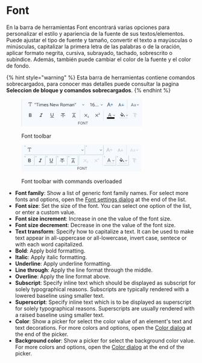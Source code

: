 # Font

En la barra de herramientas Font encontrará varias opciones para personalizar el estilo y apariencia de la fuente de sus textos/elementos. Puede ajustar el tipo de fuente y tamaño, convertir el texto a mayúsculas o minúsculas, capitalizar la primera letra de las palabras o de la oración, aplicar formato negrita, cursiva, subrayado, tachado, sobrescrito o subíndice. Además, también puede cambiar el color de la fuente y el color de fondo.&#x20;

{% hint style="warning" %}
Esta barra de herramientas contiene comandos sobrecargados, para conocer mas detalles puede consultar la pagina **Seleccion de bloque y comandos sobrecargados**.
{% endhint %}

<div>

<figure><img src="../../.gitbook/assets/toolbars-font.jpg" alt=""><figcaption><p>Font toolbar</p></figcaption></figure>

 

<figure><img src="../../.gitbook/assets/toolbars-font-overloaded.jpg" alt=""><figcaption><p>Font toolbar with commands overloaded</p></figcaption></figure>

</div>

* **Font family**: Show a list of generic font family names. For select more fonts and options, open the [Font settings dialog](../dialogs/font-settings-dialog.md) at the end of the list.
* **Font size**: Set the size of the font. You can select one option of the list, or enter a custom value.
* **Font size increment**: Increase in one the value of the font size.
* **Font size decrement**: Decrease in one the value of the font size.
* **Text transform**: Specify how to capitalize a text. It can be used to make text appear in all-uppercase or all-lowercase, invert case, sentece or with each word capitalized.
* **Bold**: Apply bold formatting.
* **Italic**: Apply italic formatting.
* **Underline**: Apply underline formatting.
* **Line through**: Apply the line format through the middle.
* **Overline**: Apply the line format above.
* **Subscript**: Specify inline text which should be displayed as subscript for solely typographical reasons. Subscripts are typically rendered with a lowered baseline using smaller text.
* **Superscript**: Specify inline text which is to be displayed as superscript for solely typographical reasons. Superscripts are usually rendered with a raised baseline using smaller text.
* **Color**: Show a picker for select the color value of an element's text and text decorations. For more colors and options, open the [Color dialog](../dialogs/color-dialog.md) at the end of the picker.
* **Background color**: Show a picker for select the background color value. For more colors and options, open the [Color dialog](../dialogs/color-dialog.md) at the end of the picker.
